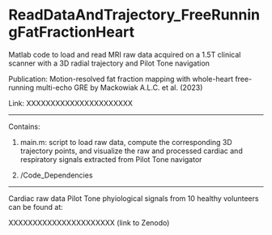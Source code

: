 # ReadDataAndTrajectory_FreeRunningFatFractionHeart
Matlab code to load and read MRI raw data acquired on a 1.5T clinical scanner with a 3D radial trajectory and Pilot Tone navigation

Publication: Motion-resolved fat fraction mapping with whole-heart free-running multi-echo GRE by Mackowiak A.L.C. et al. (2023)

Link: XXXXXXXXXXXXXXXXXXXXXX

***********************************************************************************************************************************************************************

Contains: 

1) main.m: script to load raw data, compute the corresponding 3D trajectory points, and visualize the raw and processed cardiac and respiratory signals                extracted from Pilot Tone navigator

2) /Code_Dependencies

***********************************************************************************************************************************************************************

Cardiac raw data Pilot Tone phyiological signals from 10 healthy volunteers can be found at:

XXXXXXXXXXXXXXXXXXXXXX (link to Zenodo)





